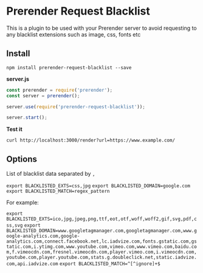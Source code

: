 # Prerender Request Blacklist

This is a plugin to be used with your Prerender server to avoid requesting to any blacklist extensions such as image, css, fonts etc

## Install

`npm install prerender-request-blacklist --save`

**server.js**

```javascript
const prerender = require('prerender');
const server = prerender();

server.use(require('prerender-request-blacklist'));

server.start();

```

**Test it**

`curl http://localhost:3000/render?url=https://www.example.com/`

## Options

List of blacklist data separated by `,` 

`export BLACKLISTED_EXTS=css,jpg`
`export BLACKLISTED_DOMAIN=google.com`
`export BLACKLISTED_MATCH=regex_pattern`

For example:

`export BLACKLISTED_EXTS=ico,jpg,jpeg,png,ttf,eot,otf,woff,woff2,gif,svg,pdf,css,svg`
`export BLACKLISTED_DOMAIN=www.googletagmanager.com,googletagmanager.com,www.google-analytics.com,google-analytics.com,connect.facebook.net,lc.iadvize.com,fonts.gstatic.com,gstatic.com,i.ytimg.com,www.youtube.com,vimeo.com,www.vimeo.com,baidu.com,f.vimeocdn.com,fresnel.vimeocdn.com,player.vimeo.com,i.vimeocdn.com,youtube.com,player.youtube.com,stats.g.doubleclick.net,static.iadvize.com,api.iadvize.com`
`export BLACKLISTED_MATCH=^[^ignore]+$`
